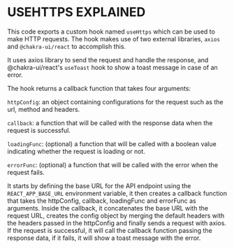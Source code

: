 # USEHTTPS EXPLAINED

This code exports a custom hook named `useHttps` which can be used to make HTTP requests. The hook makes use of two external libraries, `axios` and `@chakra-ui/react` to accomplish this.

It uses axios library to send the request and handle the response, and @chakra-ui/react's `useToast` hook to show a toast message in case of an error.

The hook returns a callback function that takes four arguments:

`httpConfig`: an object containing configurations for the request such as the url, method and headers.

`callback`: a function that will be called with the response data when the request is successful.

`loadingFunc`: (optional) a function that will be called with a boolean value indicating whether the request is loading or not.

`errorFunc`: (optional) a function that will be called with the error when the request fails.

It starts by defining the base URL for the API endpoint using the `REACT_APP_BASE_URL` environment variable, it then creates a callback function that takes the httpConfig, callback, loadingFunc and errorFunc as arguments. Inside the callback, it concatenates the base URL with the request URL, creates the config object by merging the default headers with the headers passed in the httpConfig and finally sends a request with axios. If the request is successful, it will call the callback function passing the response data, if it fails, it will show a toast message with the error.
